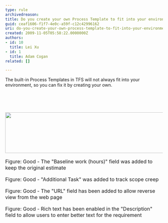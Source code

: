 ```yaml
---
type: rule
archivedreason: 
title: Do you create your own Process Template to fit into your environment?
guid: ceaf1606-f1f7-4e0c-a59f-c12c42996162
uri: do-you-create-your-own-process-template-to-fit-into-your-environment
created: 2009-11-05T05:58:22.0000000Z
authors:
- id: 10
  title: Lei Xu
- id: 1
  title: Adam Cogan
related: []

---
```



The built-in Process Templates in TFS will not always fit into your environment, so you&#160;can fix it by creating your own. <br>
<br>

<br><excerpt class='endintro'></excerpt><br>

  <img width="592" height="130" class="ms-rteCustom-ImageArea" src="/Management/RulestoBetterWorkItems/PublishingImages/SSWAgile-Baseline-1.jpg" alt="" />&#160;<br>
<font class="ms-rteCustom-FigureGood" size="+0">Figure&#58; Good - The &quot;Baseline work (hours)&quot; field was added to keep the original estimate</font><br>
<br>
<img class="ms-rteCustom-ImageArea" src="/Management/RulestoBetterWorkItems/PublishingImages/SSWAgile-Additional.jpg" alt="" /><br>
<font class="ms-rteCustom-FigureGood" size="+0">Figure&#58; Good - &quot;Additional Task&quot; was added to track scope creep</font><br>
<br>
<img class="ms-rteCustom-ImageArea" src="/Management/RulestoBetterWorkItems/PublishingImages/SSWAgile-URL.jpg" alt="" /><br>
<font class="ms-rteCustom-FigureGood" size="+0">Figure&#58; Good -&#160;The &quot;URL&quot; field has been added to allow reverse view from the web page</font><br>
<br>
<img class="ms-rteCustom-ImageArea" src="/Management/RulestoBetterWorkItems/PublishingImages/SSWAgile-RichText.jpg" alt="" /><br>
<font class="ms-rteCustom-FigureGood" size="+0">Figure&#58; Good - Rich text has been enabled in the &quot;Description&quot; field to allow users to enter better text for the requirement</font><br>
<br>
<br>
<br>
<br>
<br>




